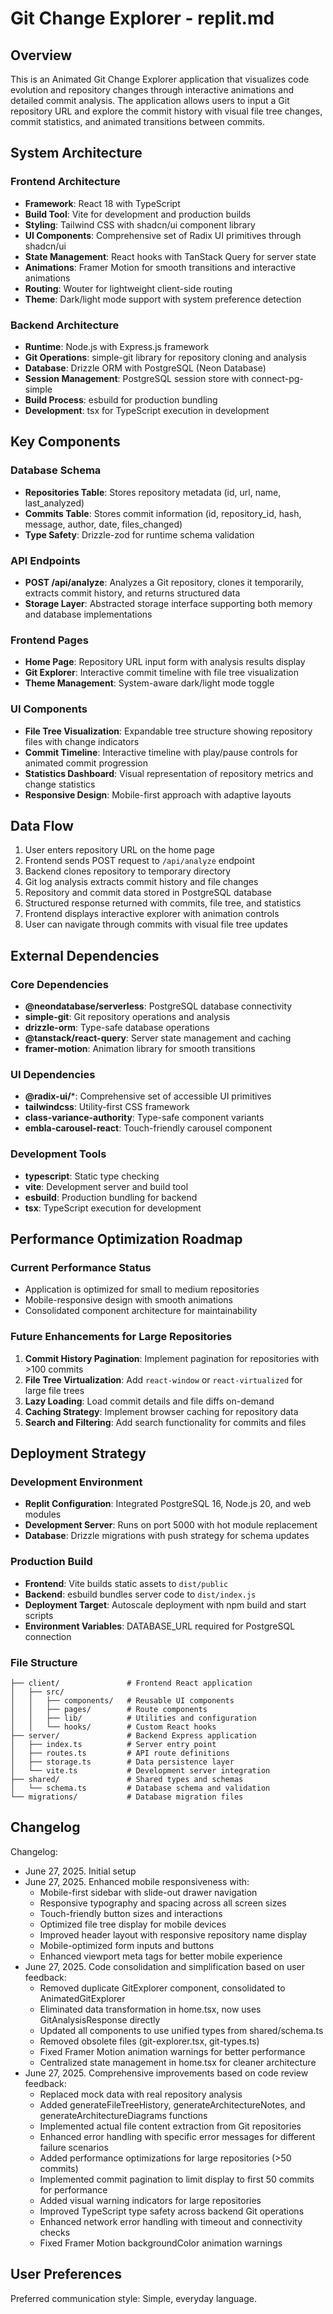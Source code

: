 # Git Change Explorer - replit.md

## Overview

This is an Animated Git Change Explorer application that visualizes code evolution and repository changes through interactive animations and detailed commit analysis. The application allows users to input a Git repository URL and explore the commit history with visual file tree changes, commit statistics, and animated transitions between commits.

## System Architecture

### Frontend Architecture
- **Framework**: React 18 with TypeScript
- **Build Tool**: Vite for development and production builds
- **Styling**: Tailwind CSS with shadcn/ui component library
- **UI Components**: Comprehensive set of Radix UI primitives through shadcn/ui
- **State Management**: React hooks with TanStack Query for server state
- **Animations**: Framer Motion for smooth transitions and interactive animations
- **Routing**: Wouter for lightweight client-side routing
- **Theme**: Dark/light mode support with system preference detection

### Backend Architecture
- **Runtime**: Node.js with Express.js framework
- **Git Operations**: simple-git library for repository cloning and analysis
- **Database**: Drizzle ORM with PostgreSQL (Neon Database)
- **Session Management**: PostgreSQL session store with connect-pg-simple
- **Build Process**: esbuild for production bundling
- **Development**: tsx for TypeScript execution in development

## Key Components

### Database Schema
- **Repositories Table**: Stores repository metadata (id, url, name, last_analyzed)
- **Commits Table**: Stores commit information (id, repository_id, hash, message, author, date, files_changed)
- **Type Safety**: Drizzle-zod for runtime schema validation

### API Endpoints
- **POST /api/analyze**: Analyzes a Git repository, clones it temporarily, extracts commit history, and returns structured data
- **Storage Layer**: Abstracted storage interface supporting both memory and database implementations

### Frontend Pages
- **Home Page**: Repository URL input form with analysis results display
- **Git Explorer**: Interactive commit timeline with file tree visualization
- **Theme Management**: System-aware dark/light mode toggle

### UI Components
- **File Tree Visualization**: Expandable tree structure showing repository files with change indicators
- **Commit Timeline**: Interactive timeline with play/pause controls for animated commit progression
- **Statistics Dashboard**: Visual representation of repository metrics and change statistics
- **Responsive Design**: Mobile-first approach with adaptive layouts

## Data Flow

1. User enters repository URL on the home page
2. Frontend sends POST request to `/api/analyze` endpoint
3. Backend clones repository to temporary directory
4. Git log analysis extracts commit history and file changes
5. Repository and commit data stored in PostgreSQL database
6. Structured response returned with commits, file tree, and statistics
7. Frontend displays interactive explorer with animation controls
8. User can navigate through commits with visual file tree updates

## External Dependencies

### Core Dependencies
- **@neondatabase/serverless**: PostgreSQL database connectivity
- **simple-git**: Git repository operations and analysis
- **drizzle-orm**: Type-safe database operations
- **@tanstack/react-query**: Server state management and caching
- **framer-motion**: Animation library for smooth transitions

### UI Dependencies
- **@radix-ui/***: Comprehensive set of accessible UI primitives
- **tailwindcss**: Utility-first CSS framework
- **class-variance-authority**: Type-safe component variants
- **embla-carousel-react**: Touch-friendly carousel component

### Development Tools
- **typescript**: Static type checking
- **vite**: Development server and build tool
- **esbuild**: Production bundling for backend
- **tsx**: TypeScript execution for development

## Performance Optimization Roadmap

### Current Performance Status
- Application is optimized for small to medium repositories
- Mobile-responsive design with smooth animations
- Consolidated component architecture for maintainability

### Future Enhancements for Large Repositories
1. **Commit History Pagination**: Implement pagination for repositories with >100 commits
2. **File Tree Virtualization**: Add `react-window` or `react-virtualized` for large file trees
3. **Lazy Loading**: Load commit details and file diffs on-demand
4. **Caching Strategy**: Implement browser caching for repository data
5. **Search and Filtering**: Add search functionality for commits and files

## Deployment Strategy

### Development Environment
- **Replit Configuration**: Integrated PostgreSQL 16, Node.js 20, and web modules
- **Development Server**: Runs on port 5000 with hot module replacement
- **Database**: Drizzle migrations with push strategy for schema updates

### Production Build
- **Frontend**: Vite builds static assets to `dist/public`
- **Backend**: esbuild bundles server code to `dist/index.js`
- **Deployment Target**: Autoscale deployment with npm build and start scripts
- **Environment Variables**: DATABASE_URL required for PostgreSQL connection

### File Structure
```
├── client/               # Frontend React application
│   ├── src/
│   │   ├── components/   # Reusable UI components
│   │   ├── pages/        # Route components
│   │   ├── lib/          # Utilities and configuration
│   │   └── hooks/        # Custom React hooks
├── server/               # Backend Express application
│   ├── index.ts          # Server entry point
│   ├── routes.ts         # API route definitions
│   ├── storage.ts        # Data persistence layer
│   └── vite.ts           # Development server integration
├── shared/               # Shared types and schemas
│   └── schema.ts         # Database schema and validation
└── migrations/           # Database migration files
```

## Changelog

Changelog:
- June 27, 2025. Initial setup
- June 27, 2025. Enhanced mobile responsiveness with:
  - Mobile-first sidebar with slide-out drawer navigation
  - Responsive typography and spacing across all screen sizes
  - Touch-friendly button sizes and interactions
  - Optimized file tree display for mobile devices
  - Improved header layout with responsive repository name display
  - Mobile-optimized form inputs and buttons
  - Enhanced viewport meta tags for better mobile experience
- June 27, 2025. Code consolidation and simplification based on user feedback:
  - Removed duplicate GitExplorer component, consolidated to AnimatedGitExplorer
  - Eliminated data transformation in home.tsx, now uses GitAnalysisResponse directly
  - Updated all components to use unified types from shared/schema.ts
  - Removed obsolete files (git-explorer.tsx, git-types.ts)
  - Fixed Framer Motion animation warnings for better performance
  - Centralized state management in home.tsx for cleaner architecture
- June 27, 2025. Comprehensive improvements based on code review feedback:
  - Replaced mock data with real repository analysis
  - Added generateFileTreeHistory, generateArchitectureNotes, and generateArchitectureDiagrams functions
  - Implemented actual file content extraction from Git repositories
  - Enhanced error handling with specific error messages for different failure scenarios
  - Added performance optimizations for large repositories (>50 commits)
  - Implemented commit pagination to limit display to first 50 commits for performance
  - Added visual warning indicators for large repositories
  - Improved TypeScript type safety across backend Git operations
  - Enhanced network error handling with timeout and connectivity checks
  - Fixed Framer Motion backgroundColor animation warnings

## User Preferences

Preferred communication style: Simple, everyday language.